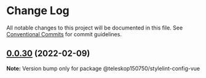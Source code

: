 # Change Log

All notable changes to this project will be documented in this file.
See [Conventional Commits](https://conventionalcommits.org) for commit guidelines.

## [0.0.30](https://github.com/teleskop150750/config/compare/v0.0.29...v0.0.30) (2022-02-09)

**Note:** Version bump only for package @teleskop150750/stylelint-config-vue
